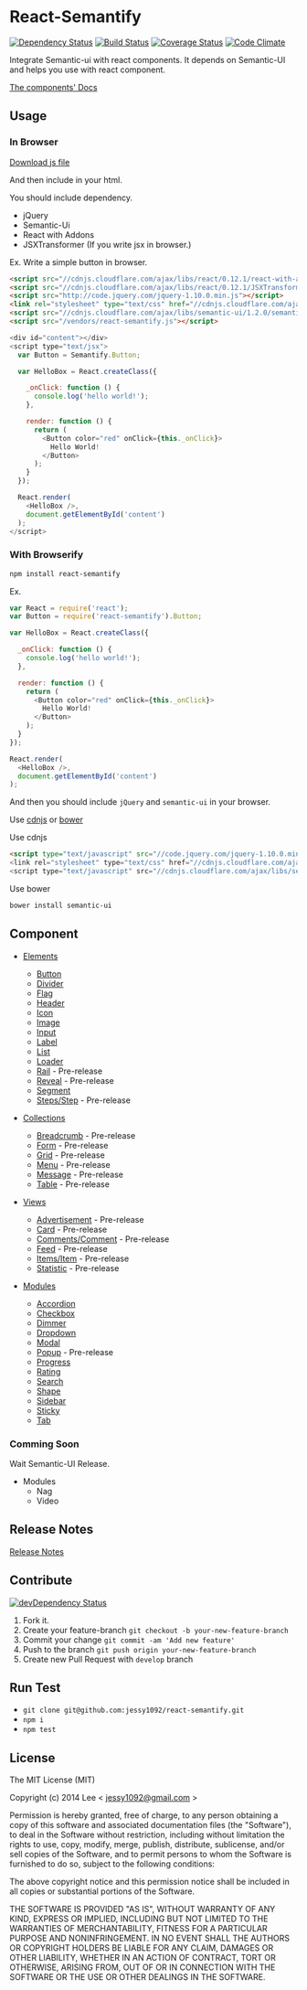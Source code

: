 React-Semantify
=============
[![Dependency Status][david-dm-image]][david-dm-url] [![Build Status][travis-ci-image]][travis-ci-url] [![Coverage Status][coverage-status-image]][coverage-status-url] [![Code Climate][code-climate-image]][code-climate-url]

Integrate Semantic-ui with react components. It depends on Semantic-UI and helps you use with react component.

[The components' Docs](https://github.com/jessy1092/react-semantify/blob/master/docs)

## Usage

### In Browser

[Download js file][react-semantify-url]

And then include in your html.

You should include dependency.
- jQuery
- Semantic-Ui
- React with Addons
- JSXTransformer (If you write jsx in browser.)

Ex. Write a simple button in browser.
```html
<script src="//cdnjs.cloudflare.com/ajax/libs/react/0.12.1/react-with-addons.min.js"></script>
<script src="//cdnjs.cloudflare.com/ajax/libs/react/0.12.1/JSXTransformer.js"></script>
<script src="http://code.jquery.com/jquery-1.10.0.min.js"></script>
<link rel="stylesheet" type="text/css" href="//cdnjs.cloudflare.com/ajax/libs/semantic-ui/1.2.0/semantic.min.css">
<script src="//cdnjs.cloudflare.com/ajax/libs/semantic-ui/1.2.0/semantic.min.js"></script>
<script src="/vendors/react-semantify.js"></script>
```

```js
<div id="content"></div>
<script type="text/jsx">
  var Button = Semantify.Button;

  var HelloBox = React.createClass({

    _onClick: function () {
      console.log('hello world!');
    },

    render: function () {
      return (
        <Button color="red" onClick={this._onClick}>
          Hello World!
        </Button>
      );
    }
  });

  React.render(
    <HelloBox />,
    document.getElementById('content')
  );
</script>
```

### With Browserify

```sh
npm install react-semantify
```

Ex.
```js
var React = require('react');
var Button = require('react-semantify').Button;

var HelloBox = React.createClass({

  _onClick: function () {
    console.log('hello world!');
  },

  render: function () {
    return (
      <Button color="red" onClick={this._onClick}>
        Hello World!
      </Button>
    );
  }
});

React.render(
  <HelloBox />,
  document.getElementById('content')
);
```

And then you should include `jQuery` and `semantic-ui` in your browser. 

Use [cdnjs][cdnjs-url] or [bower][bower-url]

Use cdnjs
```html
<script type="text/javascript" src="//code.jquery.com/jquery-1.10.0.min.js">
<link rel="stylesheet" type="text/css" href="//cdnjs.cloudflare.com/ajax/libs/semantic-ui/1.2.0/semantic.min.css">
<script type="text/javascript" src="//cdnjs.cloudflare.com/ajax/libs/semantic-ui/1.2.0/semantic.min.js">
```

Use bower
```sh
bower install semantic-ui
```


## Component

- [Elements](https://github.com/jessy1092/react-semantify/blob/master/docs/Elements.md)
  + [Button](https://github.com/jessy1092/react-semantify/blob/master/docs/Elements.md#button)
  + [Divider](https://github.com/jessy1092/react-semantify/blob/master/docs/Elements.md#divider)
  + [Flag](https://github.com/jessy1092/react-semantify/blob/master/docs/Elements.md#flag)
  + [Header](https://github.com/jessy1092/react-semantify/blob/master/docs/Elements.md#header)
  + [Icon](https://github.com/jessy1092/react-semantify/blob/master/docs/Elements.md#icon)
  + [Image](https://github.com/jessy1092/react-semantify/blob/master/docs/Elements.md#image)
  + [Input](https://github.com/jessy1092/react-semantify/blob/master/docs/Elements.md#input)
  + [Label](https://github.com/jessy1092/react-semantify/blob/master/docs/Elements.md#label)
  + [List](https://github.com/jessy1092/react-semantify/blob/master/docs/Elements.md#list)
  + [Loader](https://github.com/jessy1092/react-semantify/blob/master/docs/Elements.md#loader)
  + [Rail](https://github.com/jessy1092/react-semantify/blob/master/docs/Elements.md#rail) - Pre-release
  + [Reveal](https://github.com/jessy1092/react-semantify/blob/master/docs/Elements.md#reveal) - Pre-release
  + [Segment](https://github.com/jessy1092/react-semantify/blob/master/docs/Elements.md#segment)
  + [Steps/Step](https://github.com/jessy1092/react-semantify/blob/master/docs/Elements.md#stepsstep) - Pre-release

- [Collections](https://github.com/jessy1092/react-semantify/blob/master/docs/Collections.md)
  + [Breadcrumb](https://github.com/jessy1092/react-semantify/blob/master/docs/Collections.md#breadcrumb) - Pre-release
  + [Form](https://github.com/jessy1092/react-semantify/blob/master/docs/Collections.md#stepsstep) - Pre-release
  + [Grid](https://github.com/jessy1092/react-semantify/blob/master/docs/Collections.md#grid) - Pre-release
  + [Menu](https://github.com/jessy1092/react-semantify/blob/master/docs/Collections.md#menu) - Pre-release
  + [Message](https://github.com/jessy1092/react-semantify/blob/master/docs/Collections.md#message) - Pre-release
  + [Table](https://github.com/jessy1092/react-semantify/blob/master/docs/Collections.md#table) - Pre-release

- [Views](https://github.com/jessy1092/react-semantify/blob/master/docs/Views.md)
  + [Advertisement](https://github.com/jessy1092/react-semantify/blob/master/docs/Views.md#advertisement) - Pre-release
  + [Card](https://github.com/jessy1092/react-semantify/blob/master/docs/Views.md#card) - Pre-release
  + [Comments/Comment](https://github.com/jessy1092/react-semantify/blob/master/docs/Views.md#commentscomment) - Pre-release
  + [Feed](https://github.com/jessy1092/react-semantify/blob/master/docs/Views.md#feed) - Pre-release
  + [Items/Item](https://github.com/jessy1092/react-semantify/blob/master/docs/Views.md#itemsitem) - Pre-release
  + [Statistic](https://github.com/jessy1092/react-semantify/blob/master/docs/Views.md#statistic) - Pre-release

- [Modules](https://github.com/jessy1092/react-semantify/blob/master/docs/Modules.md)
  + [Accordion](https://github.com/jessy1092/react-semantify/blob/master/docs/Modules.md#accordion)
  + [Checkbox](https://github.com/jessy1092/react-semantify/blob/master/docs/Modules.md#checkbox)
  + [Dimmer](https://github.com/jessy1092/react-semantify/blob/master/docs/Modules.md#dimmer)
  + [Dropdown](https://github.com/jessy1092/react-semantify/blob/master/docs/Modules.md#dropdown)
  + [Modal](https://github.com/jessy1092/react-semantify/blob/master/docs/Modules.md#modal)
  + [Popup](https://github.com/jessy1092/react-semantify/blob/master/docs/Modules.md#popup) - Pre-release
  + [Progress](https://github.com/jessy1092/react-semantify/blob/master/docs/Modules.md#progress)
  + [Rating](https://github.com/jessy1092/react-semantify/blob/master/docs/Modules.md#rating)
  + [Search](https://github.com/jessy1092/react-semantify/blob/master/docs/Modules.md#search)
  + [Shape](https://github.com/jessy1092/react-semantify/blob/master/docs/Modules.md#shape)
  + [Sidebar](https://github.com/jessy1092/react-semantify/blob/master/docs/Modules.md#sidebar)
  + [Sticky](https://github.com/jessy1092/react-semantify/blob/master/docs/Modules.md#sticky)
  + [Tab](https://github.com/jessy1092/react-semantify/blob/master/docs/Modules.md#tab)

### Comming Soon
Wait Semantic-UI Release.

- Modules
  + Nag
  + Video

## Release Notes

[Release Notes](https://github.com/jessy1092/react-semantify/blob/master/RELEASE-NOTES.md)

## Contribute
[![devDependency Status][david-dm-dev-image]][david-dm-dev-url]

1. Fork it.
2. Create your feature-branch `git checkout -b your-new-feature-branch`
3. Commit your change `git commit -am 'Add new feature'`
4. Push to the branch `git push origin your-new-feature-branch`
5. Create new Pull Request with `develop` branch

## Run Test

- `git clone git@github.com:jessy1092/react-semantify.git`
- `npm i`
- `npm test`

## License

The MIT License (MIT)

Copyright (c) 2014 Lee  < jessy1092@gmail.com >

Permission is hereby granted, free of charge, to any person obtaining a copy of
this software and associated documentation files (the "Software"), to deal in
the Software without restriction, including without limitation the rights to
use, copy, modify, merge, publish, distribute, sublicense, and/or sell copies of
the Software, and to permit persons to whom the Software is furnished to do so,
subject to the following conditions:

The above copyright notice and this permission notice shall be included in all
copies or substantial portions of the Software.

THE SOFTWARE IS PROVIDED "AS IS", WITHOUT WARRANTY OF ANY KIND, EXPRESS OR
IMPLIED, INCLUDING BUT NOT LIMITED TO THE WARRANTIES OF MERCHANTABILITY, FITNESS
FOR A PARTICULAR PURPOSE AND NONINFRINGEMENT. IN NO EVENT SHALL THE AUTHORS OR
COPYRIGHT HOLDERS BE LIABLE FOR ANY CLAIM, DAMAGES OR OTHER LIABILITY, WHETHER
IN AN ACTION OF CONTRACT, TORT OR OTHERWISE, ARISING FROM, OUT OF OR IN
CONNECTION WITH THE SOFTWARE OR THE USE OR OTHER DEALINGS IN THE SOFTWARE.

[bower-url]: http://bower.io/
[cdnjs-url]: https://cdnjs.com/libraries/semantic-ui
[react-semantify-url]: https://github.com/jessy1092/react-semantify/releases

[david-dm-image]: https://david-dm.org/jessy1092/react-semantify.svg?style=flat-square
[david-dm-url]: https://david-dm.org/jessy1092/react-semantify
[david-dm-dev-image]: https://david-dm.org/jessy1092/react-semantify/dev-status.svg?style=flat-square
[david-dm-dev-url]: https://david-dm.org/jessy1092/react-semantify#info=devDependencies

[travis-ci-image]: https://img.shields.io/travis/jessy1092/react-semantify.svg?style=flat-square
[travis-ci-url]: https://travis-ci.org/jessy1092/react-semantify

[coverage-status-image]: https://img.shields.io/coveralls/jessy1092/react-semantify.svg?style=flat-square
[coverage-status-url]: https://coveralls.io/r/jessy1092/react-semantify

[code-climate-image]: https://img.shields.io/codeclimate/github/jessy1092/react-semantify.svg?style=flat-square
[code-climate-url]: https://codeclimate.com/github/jessy1092/react-semantify
